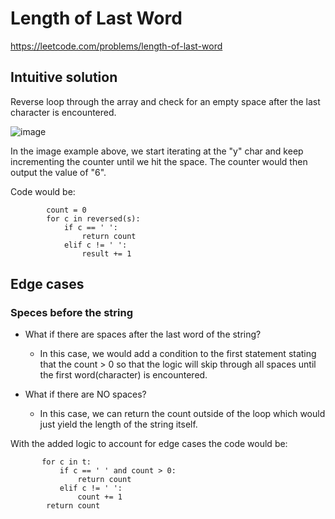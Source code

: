 # Length of Last Word
https://leetcode.com/problems/length-of-last-word

## Intuitive solution
Reverse loop through the array and check for an empty space after the last character is encountered.

![image](https://github.com/mike-jshen/leetcode/assets/68671792/93f2b0fa-3bec-4164-a5c6-94e2cf90d815)

In the image example above, we start iterating at the "y" char and keep incrementing the counter until we hit the space.
The counter would then output the value of "6". 

Code would be: 
```
        count = 0
        for c in reversed(s):
            if c == ' ':
                return count
            elif c != ' ':
                result += 1
```

## Edge cases

### Speces before the string
- What if there are spaces after the last word of the string?
  - In this case, we would add a condition to the first statement stating that the count > 0 so that the logic
will skip through all spaces until the first word(character) is encountered.

- What if there are NO spaces?
  - In this case, we can return the count outside of the loop which would just yield the length of the string itself.

 With the added logic to account for edge cases the code would be:
 ```
        for c in t:
            if c == ' ' and count > 0:
                return count
            elif c != ' ':
                count += 1
         return count
```
